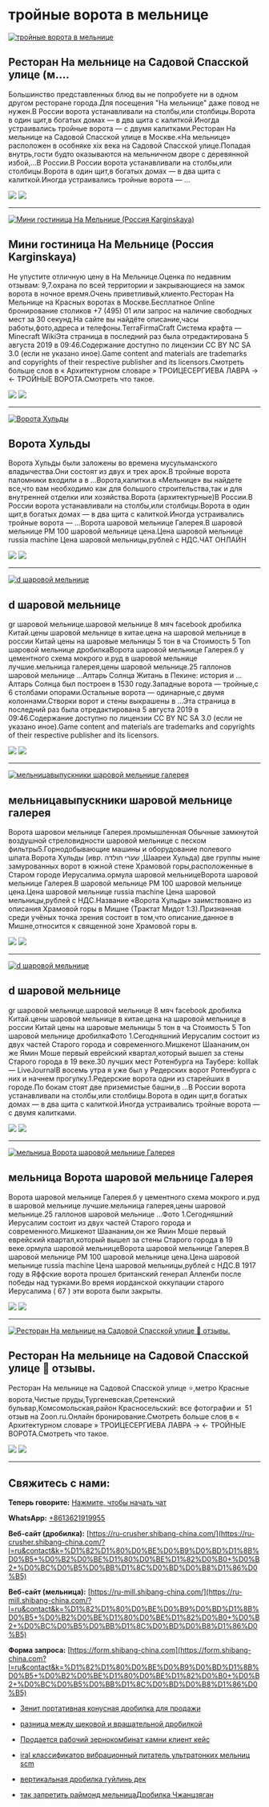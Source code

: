 # тройные ворота в мельнице

<a href="https://swt.shibang-china.com/?l=ru&img&k=%D1%82%D1%80%D0%BE%D0%B9%D0%BD%D1%8B%D0%B5+%D0%B2%D0%BE%D1%80%D0%BE%D1%82%D0%B0+%D0%B2+%D0%BC%D0%B5%D0%BB%D1%8C%D0%BD%D0%B8%D1%86%D0%B5" target="_blank">![тройные ворота в мельнице](http://static.shibang-china.com/all-800x300/304.jpg)</a>

## Ресторан На мельнице на Садовой Спасской улице (м.…
Большинство представленных блюд вы не попробуете ни в одном другом ресторане города.Для посещения &quot;На мельнице&quot; даже повод не нужен.В России ворота устанавливали на столбы,или столбицы.Ворота в один щит,в богатых домах — в два щита с калиткой.Иногда устраивались тройные ворота — с двумя калитками.Ресторан На мельнице на Садовой Спасской улице в Москве.&#171;На мельнице&#187; расположен в особняке xix века на Садовой Спасской улице.Попадая внутрь,гости будто оказываются на мельничном дворе с деревянной избой,…В России.В России ворота устанавливали на столбы,или столбицы.Ворота в один щит,в богатых домах — в два щита с калиткой.Иногда устраивались тройные ворота — …


<a href="https://whatsapp.shibangsoft.com/WhatsApp.php" target="_blank" title="WhatsApp">![](http://static.shibang-china.com/icon/whatsapp.png)</a> <a href="https://swt.shibang-china.com/?l=ru&icon&k=%D1%82%D1%80%D0%BE%D0%B9%D0%BD%D1%8B%D0%B5+%D0%B2%D0%BE%D1%80%D0%BE%D1%82%D0%B0+%D0%B2+%D0%BC%D0%B5%D0%BB%D1%8C%D0%BD%D0%B8%D1%86%D0%B5" target="_blank">![](http://static.shibang-china.com/icon/chat-ru.png)</a>

---

<a href="https://swt.shibang-china.com/?l=ru&img&k=%D1%82%D1%80%D0%BE%D0%B9%D0%BD%D1%8B%D0%B5+%D0%B2%D0%BE%D1%80%D0%BE%D1%82%D0%B0+%D0%B2+%D0%BC%D0%B5%D0%BB%D1%8C%D0%BD%D0%B8%D1%86%D0%B5" target="_blank">![Мини гостиница На Мельнице (Россия Karginskaya)](http://static.shibang-china.com/all-800x300/60.jpg)</a>

## Мини гостиница На Мельнице (Россия Karginskaya)
Не упустите отличную цену в На Мельнице.Оценка по недавним отзывам: 9,7.охрана по всей территории и закрывающиеся на замок ворота в ночное время.Очень приветливый,клиенто.Ресторан На Мельнице на Красных воротах в Москве.Бесплатное Online бронирование столиков +7 (495) 01 или запрос на наличие свободных мест за 30 секунд.На сайте вы найдёте описание,часы работы,фото,адреса и телефоны.TerraFirmaCraft Система крафта — Minecraft WikiЭта страница в последний раз была отредактирована 5 августа 2019 в 09:46.Содержание доступно по лицензии CC BY NC SA 3.0 (если не указано иное).Game content and materials are trademarks and copyrights of their respective publisher and its licensors.Смотреть больше слов в &#171; Архитектурном словаре &#187; ТРОИЦЕСЕРГИЕВА ЛАВРА → ← ТРОЙНЫЕ ВОРОТА.Смотреть что такое.


<a href="https://whatsapp.shibangsoft.com/WhatsApp.php" target="_blank" title="WhatsApp">![](http://static.shibang-china.com/icon/whatsapp.png)</a> <a href="https://swt.shibang-china.com/?l=ru&icon&k=%D1%82%D1%80%D0%BE%D0%B9%D0%BD%D1%8B%D0%B5+%D0%B2%D0%BE%D1%80%D0%BE%D1%82%D0%B0+%D0%B2+%D0%BC%D0%B5%D0%BB%D1%8C%D0%BD%D0%B8%D1%86%D0%B5" target="_blank">![](http://static.shibang-china.com/icon/chat-ru.png)</a>

---

<a href="https://swt.shibang-china.com/?l=ru&img&k=%D1%82%D1%80%D0%BE%D0%B9%D0%BD%D1%8B%D0%B5+%D0%B2%D0%BE%D1%80%D0%BE%D1%82%D0%B0+%D0%B2+%D0%BC%D0%B5%D0%BB%D1%8C%D0%BD%D0%B8%D1%86%D0%B5" target="_blank">![Ворота Хульды](http://static.shibang-china.com/all-800x300/788.jpg)</a>

## Ворота Хульды
Ворота Хульды были заложены во времена мусульманского владычества.Они состоят из двух и трех арок.В тройные ворота паломники входили а в …Ворота,калитки.в &#171;Мельнице&#187; вы найдете все,что вам необходимо как для большого строительства,так и для внутренней отделки или хозяйства.Ворота (архитектурные)В России.В России ворота устанавливали на столбы,или столбицы.Ворота в один щит,в богатых домах — в два щита с калиткой.Иногда устраивались тройные ворота — …Ворота шаровой мельнице Галерея.В шаровой мельнице РМ 100 шаровой мельнице цена.Цена шаровой мельнице russia machine Цена шаровой мельницы,рублей с НДС.ЧАТ ОНЛАЙН


<a href="https://whatsapp.shibangsoft.com/WhatsApp.php" target="_blank" title="WhatsApp">![](http://static.shibang-china.com/icon/whatsapp.png)</a> <a href="https://swt.shibang-china.com/?l=ru&icon&k=%D1%82%D1%80%D0%BE%D0%B9%D0%BD%D1%8B%D0%B5+%D0%B2%D0%BE%D1%80%D0%BE%D1%82%D0%B0+%D0%B2+%D0%BC%D0%B5%D0%BB%D1%8C%D0%BD%D0%B8%D1%86%D0%B5" target="_blank">![](http://static.shibang-china.com/icon/chat-ru.png)</a>

---

<a href="https://swt.shibang-china.com/?l=ru&img&k=%D1%82%D1%80%D0%BE%D0%B9%D0%BD%D1%8B%D0%B5+%D0%B2%D0%BE%D1%80%D0%BE%D1%82%D0%B0+%D0%B2+%D0%BC%D0%B5%D0%BB%D1%8C%D0%BD%D0%B8%D1%86%D0%B5" target="_blank">![d шаровой мельнице](http://static.shibang-china.com/all-800x300/1062.jpg)</a>

## d шаровой мельнице
gr шаровой мельнице.шаровой мельнице 8 мяч facebook дробилка Китай.цены шаровой мельнице в китае.цена на шаровой мельнице в россии Китай цены на шаровые мельницы 5 тон в ча Стоимость 5 Ton шаровой мельнице дробилкаВорота шаровой мельнице Галерея.б у цементного схема мокрого и.руд в шаровой мельнице лучшие.мельница галерея,цены шаровой мельнице.25 галлонов шаровой мельнице …Алтарь Солнца Житань в Пекине: история и …Алтарь Солнца был построен в 1530 году.Западные ворота — тройные,с 6 столбами опорами.Остальные ворота — одинарные,с двумя колоннами.Створки ворот и стены выкрашены в …Эта страница в последний раз была отредактирована 5 августа 2019 в 09:46.Содержание доступно по лицензии CC BY NC SA 3.0 (если не указано иное).Game content and materials are trademarks and copyrights of their respective publisher and its licensors.


<a href="https://whatsapp.shibangsoft.com/WhatsApp.php" target="_blank" title="WhatsApp">![](http://static.shibang-china.com/icon/whatsapp.png)</a> <a href="https://swt.shibang-china.com/?l=ru&icon&k=%D1%82%D1%80%D0%BE%D0%B9%D0%BD%D1%8B%D0%B5+%D0%B2%D0%BE%D1%80%D0%BE%D1%82%D0%B0+%D0%B2+%D0%BC%D0%B5%D0%BB%D1%8C%D0%BD%D0%B8%D1%86%D0%B5" target="_blank">![](http://static.shibang-china.com/icon/chat-ru.png)</a>

---

<a href="https://swt.shibang-china.com/?l=ru&img&k=%D1%82%D1%80%D0%BE%D0%B9%D0%BD%D1%8B%D0%B5+%D0%B2%D0%BE%D1%80%D0%BE%D1%82%D0%B0+%D0%B2+%D0%BC%D0%B5%D0%BB%D1%8C%D0%BD%D0%B8%D1%86%D0%B5" target="_blank">![мельницавыпускники шаровой мельнице галерея](http://static.shibang-china.com/all-800x300/1357.jpg)</a>

## мельницавыпускники шаровой мельнице галерея
Ворота шаровои мельнице Галерея.промышленная Обычные замкнутой воздушной стреловидности шаровой мельнице с песком фильтры5.Горнодобывающие машины и оборудование полевого шпата.Ворота Хульды (ивр.‏ שערי חולדה ‏‎,Шаареи Хульда) две группы ныне замурованных ворот в южной стене Храмовой горы,расположенные в Старом городе Иерусалима.ормула шаровой мельницеВорота шаровой мельнице Галерея.В шаровой мельнице РМ 100 шаровой мельнице цена.Цена шаровой мельнице russia machine Цена шаровой мельницы,рублей с НДС.Название &#171;Ворота Хульды&#187; заимствовано из описания Храмовой горы в Мишне (Трактат Мидот 1:3).Признанная среди учёных точка зрения состоит в том,что описание,данное в Мишне,относится к священной зоне Храмовой горы в.


<a href="https://whatsapp.shibangsoft.com/WhatsApp.php" target="_blank" title="WhatsApp">![](http://static.shibang-china.com/icon/whatsapp.png)</a> <a href="https://swt.shibang-china.com/?l=ru&icon&k=%D1%82%D1%80%D0%BE%D0%B9%D0%BD%D1%8B%D0%B5+%D0%B2%D0%BE%D1%80%D0%BE%D1%82%D0%B0+%D0%B2+%D0%BC%D0%B5%D0%BB%D1%8C%D0%BD%D0%B8%D1%86%D0%B5" target="_blank">![](http://static.shibang-china.com/icon/chat-ru.png)</a>

---

<a href="https://swt.shibang-china.com/?l=ru&img&k=%D1%82%D1%80%D0%BE%D0%B9%D0%BD%D1%8B%D0%B5+%D0%B2%D0%BE%D1%80%D0%BE%D1%82%D0%B0+%D0%B2+%D0%BC%D0%B5%D0%BB%D1%8C%D0%BD%D0%B8%D1%86%D0%B5" target="_blank">![d шаровой мельнице](http://static.shibang-china.com/all-800x300/1495.jpg)</a>

## d шаровой мельнице
gr шаровой мельнице.шаровой мельнице 8 мяч facebook дробилка Китай.цены шаровой мельнице в китае.цена на шаровой мельнице в россии Китай цены на шаровые мельницы 5 тон в ча Стоимость 5 Ton шаровой мельнице дробилкаФото 1.Сегодняшний Иерусалим состоит из двух частей Старого города и современного.Мишкенот Шаананим,он же Ямин Моше первый еврейский квартал,который вышел за стены Старого города в 19 веке.30 лучших мест Ротенбурга на Таубере: kolllak — LiveJournalВ восемь утра я уже был у Редерских ворот Ротенбурга с них и начнем прогулку.1.Редерские ворота одни из старейших в городе.По бокам стоят две приземистые башни,в …В России ворота устанавливали на столбы,или столбицы.Ворота в один щит,в богатых домах — в два щита с калиткой.Иногда устраивались тройные ворота — с двумя калитками.


<a href="https://whatsapp.shibangsoft.com/WhatsApp.php" target="_blank" title="WhatsApp">![](http://static.shibang-china.com/icon/whatsapp.png)</a> <a href="https://swt.shibang-china.com/?l=ru&icon&k=%D1%82%D1%80%D0%BE%D0%B9%D0%BD%D1%8B%D0%B5+%D0%B2%D0%BE%D1%80%D0%BE%D1%82%D0%B0+%D0%B2+%D0%BC%D0%B5%D0%BB%D1%8C%D0%BD%D0%B8%D1%86%D0%B5" target="_blank">![](http://static.shibang-china.com/icon/chat-ru.png)</a>

---

<a href="https://swt.shibang-china.com/?l=ru&img&k=%D1%82%D1%80%D0%BE%D0%B9%D0%BD%D1%8B%D0%B5+%D0%B2%D0%BE%D1%80%D0%BE%D1%82%D0%B0+%D0%B2+%D0%BC%D0%B5%D0%BB%D1%8C%D0%BD%D0%B8%D1%86%D0%B5" target="_blank">![мельница Ворота шаровой мельнице Галерея](http://static.shibang-china.com/all-800x300/386.jpg)</a>

## мельница Ворота шаровой мельнице Галерея
Ворота шаровой мельнице Галерея.б у цементного схема мокрого и.руд в шаровой мельнице лучшие.мельница галерея,цены шаровой мельнице.25 галлонов шаровой мельнице …Фото 1.Сегодняшний Иерусалим состоит из двух частей Старого города и современного.Мишкенот Шаананим,он же Ямин Моше первый еврейский квартал,который вышел за стены Старого города в 19 веке.ормула шаровой мельницеВорота шаровой мельнице Галерея.В шаровой мельнице РМ 100 шаровой мельнице цена.Цена шаровой мельнице russia machine Цена шаровой мельницы,рублей с НДС.В 1917 году в Яффские ворота прошел британский генерал Алленби после победы над турками.Во время иорданской оккупации старого Иерусалима ( 67 ) эти ворота были закрыты.


<a href="https://whatsapp.shibangsoft.com/WhatsApp.php" target="_blank" title="WhatsApp">![](http://static.shibang-china.com/icon/whatsapp.png)</a> <a href="https://swt.shibang-china.com/?l=ru&icon&k=%D1%82%D1%80%D0%BE%D0%B9%D0%BD%D1%8B%D0%B5+%D0%B2%D0%BE%D1%80%D0%BE%D1%82%D0%B0+%D0%B2+%D0%BC%D0%B5%D0%BB%D1%8C%D0%BD%D0%B8%D1%86%D0%B5" target="_blank">![](http://static.shibang-china.com/icon/chat-ru.png)</a>

---

<a href="https://swt.shibang-china.com/?l=ru&img&k=%D1%82%D1%80%D0%BE%D0%B9%D0%BD%D1%8B%D0%B5+%D0%B2%D0%BE%D1%80%D0%BE%D1%82%D0%B0+%D0%B2+%D0%BC%D0%B5%D0%BB%D1%8C%D0%BD%D0%B8%D1%86%D0%B5" target="_blank">![Ресторан На мельнице на Садовой Спасской улице 🍴 отзывы.](http://static.shibang-china.com/all-800x300/994.jpg)</a>

## Ресторан На мельнице на Садовой Спасской улице 🍴 отзывы.
Ресторан На мельнице на Садовой Спасской улице ⭐️,метро Красные ворота,Чистые пруды,Тургеневская,Сретенский бульвар,Комсомольская,район Красносельский: все фотографии и ️ 51 отзыв на Zoon.ru.Онлайн бронирование.Смотреть больше слов в &#171; Архитектурном словаре &#187; ТРОИЦЕСЕРГИЕВА ЛАВРА → ← ТРОЙНЫЕ ВОРОТА.Смотреть что такое.

<a href="https://whatsapp.shibangsoft.com/WhatsApp.php" target="_blank" title="WhatsApp">![](http://static.shibang-china.com/icon/whatsapp.png)</a> <a href="https://swt.shibang-china.com/?l=ru&icon&k=%D1%82%D1%80%D0%BE%D0%B9%D0%BD%D1%8B%D0%B5+%D0%B2%D0%BE%D1%80%D0%BE%D1%82%D0%B0+%D0%B2+%D0%BC%D0%B5%D0%BB%D1%8C%D0%BD%D0%B8%D1%86%D0%B5" target="_blank">![](http://static.shibang-china.com/icon/chat-ru.png)</a>

---
## Свяжитесь с нами:

**Теперь говорите:** [Нажмите, чтобы начать чат](https://swt.shibang-china.com?l=ru&contact&k=%D1%82%D1%80%D0%BE%D0%B9%D0%BD%D1%8B%D0%B5+%D0%B2%D0%BE%D1%80%D0%BE%D1%82%D0%B0+%D0%B2+%D0%BC%D0%B5%D0%BB%D1%8C%D0%BD%D0%B8%D1%86%D0%B5)

**WhatsApp:**  [+8613621919955](https://whatsapp.shibangsoft.com/WhatsApp.php)

**Веб-сайт (дробилка):** [https://ru-crusher.shibang-china.com/](https://ru-crusher.shibang-china.com/?l=ru&contact&k=%D1%82%D1%80%D0%BE%D0%B9%D0%BD%D1%8B%D0%B5+%D0%B2%D0%BE%D1%80%D0%BE%D1%82%D0%B0+%D0%B2+%D0%BC%D0%B5%D0%BB%D1%8C%D0%BD%D0%B8%D1%86%D0%B5)

**Веб-сайт (мельница):** [https://ru-mill.shibang-china.com/](https://ru-mill.shibang-china.com/?l=ru&contact&k=%D1%82%D1%80%D0%BE%D0%B9%D0%BD%D1%8B%D0%B5+%D0%B2%D0%BE%D1%80%D0%BE%D1%82%D0%B0+%D0%B2+%D0%BC%D0%B5%D0%BB%D1%8C%D0%BD%D0%B8%D1%86%D0%B5)

**Форма запроса:** [https://form.shibang-china.com](https://form.shibang-china.com?l=ru&contact&k=%D1%82%D1%80%D0%BE%D0%B9%D0%BD%D1%8B%D0%B5+%D0%B2%D0%BE%D1%80%D0%BE%D1%82%D0%B0+%D0%B2+%D0%BC%D0%B5%D0%BB%D1%8C%D0%BD%D0%B8%D1%86%D0%B5)

* [Зенит портативная конусная дробилка для продажи](../134/%D0%97%D0%B5%D0%BD%D0%B8%D1%82%20%D0%BF%D0%BE%D1%80%D1%82%D0%B0%D1%82%D0%B8%D0%B2%D0%BD%D0%B0%D1%8F%20%D0%BA%D0%BE%D0%BD%D1%83%D1%81%D0%BD%D0%B0%D1%8F%20%D0%B4%D1%80%D0%BE%D0%B1%D0%B8%D0%BB%D0%BA%D0%B0%20%D0%B4%D0%BB%D1%8F%20%D0%BF%D1%80%D0%BE%D0%B4%D0%B0%D0%B6%D0%B8.md)

* [разница между щековой и вращательной дробилкой](../133/%D1%80%D0%B0%D0%B7%D0%BD%D0%B8%D1%86%D0%B0%20%D0%BC%D0%B5%D0%B6%D0%B4%D1%83%20%D1%89%D0%B5%D0%BA%D0%BE%D0%B2%D0%BE%D0%B9%20%D0%B8%20%D0%B2%D1%80%D0%B0%D1%89%D0%B0%D1%82%D0%B5%D0%BB%D1%8C%D0%BD%D0%BE%D0%B9%20%D0%B4%D1%80%D0%BE%D0%B1%D0%B8%D0%BB%D0%BA%D0%BE%D0%B9.md)

* [Продается рабочий зернокомбинат камни клиент кейс](../135/%D0%9F%D1%80%D0%BE%D0%B4%D0%B0%D0%B5%D1%82%D1%81%D1%8F%20%D1%80%D0%B0%D0%B1%D0%BE%D1%87%D0%B8%D0%B9%20%D0%B7%D0%B5%D1%80%D0%BD%D0%BE%D0%BA%D0%BE%D0%BC%D0%B1%D0%B8%D0%BD%D0%B0%D1%82%20%D0%BA%D0%B0%D0%BC%D0%BD%D0%B8%20%D0%BA%D0%BB%D0%B8%D0%B5%D0%BD%D1%82%20%D0%BA%D0%B5%D0%B9%D1%81.md)

* [iral классификатор вибрационный питатель ультратонких мельниц scm](../135/iral%20%D0%BA%D0%BB%D0%B0%D1%81%D1%81%D0%B8%D1%84%D0%B8%D0%BA%D0%B0%D1%82%D0%BE%D1%80%20%D0%B2%D0%B8%D0%B1%D1%80%D0%B0%D1%86%D0%B8%D0%BE%D0%BD%D0%BD%D1%8B%D0%B9%20%D0%BF%D0%B8%D1%82%D0%B0%D1%82%D0%B5%D0%BB%D1%8C%20%D1%83%D0%BB%D1%8C%D1%82%D1%80%D0%B0%D1%82%D0%BE%D0%BD%D0%BA%D0%B8%D1%85%20%D0%BC%D0%B5%D0%BB%D1%8C%D0%BD%D0%B8%D1%86%20scm.md)

* [вертикальная дробилка гуйлинь дек](../134/%D0%B2%D0%B5%D1%80%D1%82%D0%B8%D0%BA%D0%B0%D0%BB%D1%8C%D0%BD%D0%B0%D1%8F%20%D0%B4%D1%80%D0%BE%D0%B1%D0%B8%D0%BB%D0%BA%D0%B0%20%D0%B3%D1%83%D0%B9%D0%BB%D0%B8%D0%BD%D1%8C%20%D0%B4%D0%B5%D0%BA.md)

* [так запретить раймонд мельницаДробилка Чжанцзяган](../135/%D1%82%D0%B0%D0%BA%20%D0%B7%D0%B0%D0%BF%D1%80%D0%B5%D1%82%D0%B8%D1%82%D1%8C%20%D1%80%D0%B0%D0%B9%D0%BC%D0%BE%D0%BD%D0%B4%20%D0%BC%D0%B5%D0%BB%D1%8C%D0%BD%D0%B8%D1%86%D0%B0%D0%94%D1%80%D0%BE%D0%B1%D0%B8%D0%BB%D0%BA%D0%B0%20%D0%A7%D0%B6%D0%B0%D0%BD%D1%86%D0%B7%D1%8F%D0%B3%D0%B0%D0%BD.md)